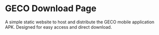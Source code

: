 # GECO Download Page

A simple static website to host and distribute the GECO mobile application APK. Designed for easy access and direct download.

